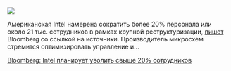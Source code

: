 <!--2025-04-23 13:20:19-->
<div class="yb">
  <div class="rss habr"><img src="https://habrastorage.org/webt/b0/xf/pz/b0xfpzb1z7rz7uf6mt42ocko_zc.jpeg" /><p>Американская Intel намерена сократить более 20% персонала или около 21 тыс. сотрудников в рамках крупной реструктуризации, <a href="https://www.bloomberg.com/news/articles/2025-04-23/intel-to-announce-plans-this-week-to-cut-more-than-20-of-staff" rel="noopener noreferrer nofollow">пишет</a> Bloomberg со ссылкой на источники. Производитель микросхем стремится оптимизировать управление и... <p class="titl"><a href="https://habr.com/ru/news/903648/?utm_source=habrahabr&utm_medium=rss&utm_campaign=903648">Bloomberg: Intel планирует уволить свыше 20% сотрудников</a></p></div>
</div>

